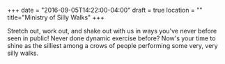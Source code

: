+++
date = "2016-09-05T14:22:00-04:00"
draft = true
location = ""
title="Ministry of Silly Walks"
+++

Stretch out, work out, and shake out with us in ways you've never before seen in public! Never done dynamic exercise before? Now's your time to shine as the silliest among a crows of people performing some very, very silly walks.
